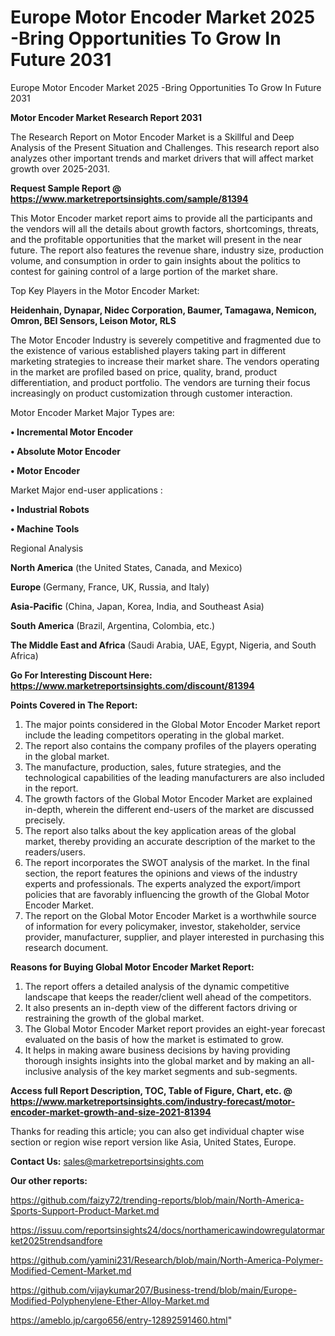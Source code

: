 # Europe Motor Encoder Market 2025 -Bring Opportunities To Grow In Future 2031
Europe Motor Encoder Market 2025 -Bring Opportunities To Grow In Future 2031

<strong>Motor Encoder Market Research Report 2031</strong>

The Research Report on Motor Encoder Market is a Skillful and Deep Analysis of the Present Situation and Challenges. This research report also analyzes other important trends and market drivers that will affect market growth over 2025-2031.

<strong>Request Sample Report @ <a href=https://www.marketreportsinsights.com/sample/81394>https://www.marketreportsinsights.com/sample/81394</a></strong>

This Motor Encoder market report aims to provide all the participants and the vendors will all the details about growth factors, shortcomings, threats, and the profitable opportunities that the market will present in the near future. The report also features the revenue share, industry size, production volume, and consumption in order to gain insights about the politics to contest for gaining control of a large portion of the market share.

Top Key Players in the Motor Encoder Market:

<strong>Heidenhain, Dynapar, Nidec Corporation, Baumer, Tamagawa, Nemicon, Omron, BEI Sensors, Leison Motor, RLS</strong>

The Motor Encoder Industry is severely competitive and fragmented due to the existence of various established players taking part in different marketing strategies to increase their market share. The vendors operating in the market are profiled based on price, quality, brand, product differentiation, and product portfolio. The vendors are turning their focus increasingly on product customization through customer interaction.

Motor Encoder Market Major Types are:

<strong>• Incremental Motor Encoder

• Absolute Motor Encoder

• Motor Encoder</strong>

Market Major end-user applications :

<strong>• Industrial Robots

• Machine Tools</strong>

Regional Analysis

</u><strong><b>North America</b></strong> (the United States, Canada, and Mexico)

<strong><b>Europe </b></strong>(Germany, France, UK, Russia, and Italy)

<strong><b>Asia-Pacific</b></strong> (China, Japan, Korea, India, and Southeast Asia)

<strong><b>South America</b></strong> (Brazil, Argentina, Colombia, etc.)

<strong><b>The Middle East and Africa</b></strong> (Saudi Arabia, UAE, Egypt, Nigeria, and South Africa)

<strong>Go For Interesting Discount Here: <a href=https://www.marketreportsinsights.com/discount/81394>https://www.marketreportsinsights.com/discount/81394</a></strong>

<strong>Points Covered in The Report:</strong>
<ol>
  <li>The major points considered in the Global Motor Encoder Market report include the leading competitors operating in the global market.</li>
  <li>The report also contains the company profiles of the players operating in the global market.</li>
  <li>The manufacture, production, sales, future strategies, and the technological capabilities of the leading manufacturers are also included in the report.</li>
  <li>The growth factors of the Global Motor Encoder Market are explained in-depth, wherein the different end-users of the market are discussed precisely.</li>
  <li>The report also talks about the key application areas of the global market, thereby providing an accurate description of the market to the readers/users.</li>
  <li>The report incorporates the SWOT analysis of the market. In the final section, the report features the opinions and views of the industry experts and professionals. The experts analyzed the export/import policies that are favorably influencing the growth of the Global Motor Encoder Market.</li>
  <li>The report on the Global Motor Encoder Market is a worthwhile source of information for every policymaker, investor, stakeholder, service provider, manufacturer, supplier, and player interested in purchasing this research document.</li>
</ol>
<strong>Reasons for Buying Global Motor Encoder Market Report:</strong>

<ol>
  <li>The report offers a detailed analysis of the dynamic competitive landscape that keeps the reader/client well ahead of the competitors.</li>
  <li>It also presents an in-depth view of the different factors driving or restraining the growth of the global market.</li>
  <li>The Global Motor Encoder Market report provides an eight-year forecast evaluated on the basis of how the market is estimated to grow.</li>
  <li>It helps in making aware business decisions by having providing thorough insights insights into the global market and by making an all-inclusive analysis of the key market segments and sub-segments.</li>
</ol>
<strong>Access full Report Description, TOC, Table of Figure, Chart, etc. @ <a href=https://www.marketreportsinsights.com/industry-forecast/motor-encoder-market-growth-and-size-2021-81394>https://www.marketreportsinsights.com/industry-forecast/motor-encoder-market-growth-and-size-2021-81394</a></strong>


Thanks for reading this article; you can also get individual chapter wise section or region wise report version like Asia, United States, Europe.

<strong>Contact Us:</strong>
sales@marketreportsinsights.com

<strong>Our other reports:</strong>

<a href=https://github.com/faizy72/trending-reports/blob/main/North-America-Sports-Support-Product-Market.md>https://github.com/faizy72/trending-reports/blob/main/North-America-Sports-Support-Product-Market.md</a>

<a href=https://issuu.com/reportsinsights24/docs/northamericawindowregulatormarket2025trendsandfore>https://issuu.com/reportsinsights24/docs/northamericawindowregulatormarket2025trendsandfore</a>

<a href=https://github.com/yamini231/Research/blob/main/North-America-Polymer-Modified-Cement-Market.md>https://github.com/yamini231/Research/blob/main/North-America-Polymer-Modified-Cement-Market.md</a>

<a href=https://github.com/vijaykumar207/Business-trend/blob/main/Europe-Modified-Polyphenylene-Ether-Alloy-Market.md>https://github.com/vijaykumar207/Business-trend/blob/main/Europe-Modified-Polyphenylene-Ether-Alloy-Market.md</a>

<a href=https://ameblo.jp/cargo656/entry-12892591460.html>https://ameblo.jp/cargo656/entry-12892591460.html</a>"
